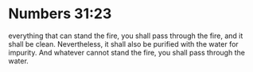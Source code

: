 # Numbers 31:23

everything that can stand the fire, you shall pass through the fire, and it shall be clean. Nevertheless, it shall also be purified with the water for impurity. And whatever cannot stand the fire, you shall pass through the water.
